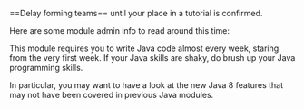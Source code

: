 <panel type="danger" header="[CS2103 students only] Forming teams :star:" expandable>

==Delay forming teams== until your place in a tutorial is confirmed. 

<include type="danger" src="../../admin/teams.md" name="%%Admin &raquo;%% Team Forming :star:" dynamic />

</panel>

<panel  header="Admin info to read" expandable expanded>

Here are some module admin info to read around this time:    

<include type="danger" name="%%Admin &raquo;%% FAQ: Where is everything? :star:" src="../../admin/appendixC-faq.md#admin-faq-whereIsEverything"  dynamic />
<include type="danger" name="%%Admin &raquo;%% Project: Overview :star:" src="../../admin/project.md"  dynamic />
<include type="danger" name="%%Admin &raquo;%% Project: The Product :star:" src="../../admin/project-product.md"  dynamic />
<include type="danger" src="../../admin/project-scope.md" name="%%Admin &raquo;%% Project: Scope :star:" dynamic />

<include type="warning" src="../../admin/textBooks.md" name="%%Admin &raquo;%% Text Books :star::star:" dynamic />
<include type="warning" src="../../admin/programming-languages.md" name="%%Admin &raquo;%% Programming Language :star::star:" dynamic />
<include type="warning" src="../../admin/project-constraints.md" name="%%Admin &raquo;%% Project: Constraints :star::star:"  dynamic />
<include type="warning" src="../../admin/project-constraints.md" name="%%Admin &raquo;%% Project: Deliverables :star::star:"  dynamic />

<include type="success" name="%%Admin &raquo;%% FAQ: What's different between CS2103 and CS2103T? :star::star::star::star:" src="../../admin/appendixC-faq.md#admin-faq-cs2103VsCs2103t"  dynamic />
<include type="success" src="../../admin/appendixC-faq.md#admin-faq-highWorkload" name="%%Admin &raquo;%% FAQ: Why the workload is so high? :star::star::star::star:" dynamic />

</panel>

<panel type="warning" header="Brush up your Java :star::star:" expandable>

This module requires you to write Java code almost every week, staring from the very first week. If your Java skills are shaky, do brush up your Java programming skills. 

In particular, you may want to have a look at the new Java 8 features that may not have been covered in previous Java modules.

</panel>


<panel type="danger" header="Attend Lecture 1 ==(compulsory)== :star:" expandable>

  <include type="info" src="../../admin/lectures.md" name="%%Admin &raquo;%% Lectures :star::star::star:" dynamic />

</panel>
